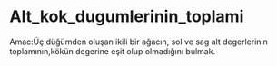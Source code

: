 # Alt_kok_dugumlerinin_toplami

Amac:Üç düğümden oluşan ikili bir ağacın, sol ve sag alt degerlerinin toplamının,kökün degerine eşit olup olmadığını bulmak.
